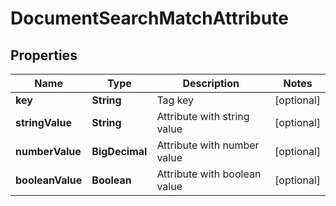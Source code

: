 

# DocumentSearchMatchAttribute


## Properties

| Name | Type | Description | Notes |
|------------ | ------------- | ------------- | -------------|
|**key** | **String** | Tag key |  [optional] |
|**stringValue** | **String** | Attribute with string value |  [optional] |
|**numberValue** | **BigDecimal** | Attribute with number value |  [optional] |
|**booleanValue** | **Boolean** | Attribute with boolean value |  [optional] |



